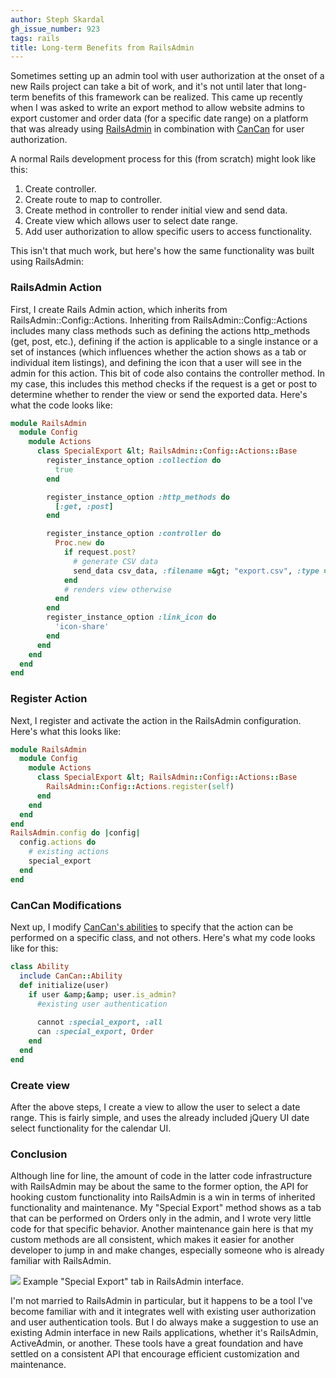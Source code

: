 ```yaml
---
author: Steph Skardal
gh_issue_number: 923
tags: rails
title: Long-term Benefits from RailsAdmin
---
```




Sometimes setting up an admin tool with user authorization at the onset of a new Rails project can take a bit of work, and it's not until later that long-term benefits of this framework can be realized. This came up recently when I was asked to write an export method to allow website admins to export customer and order data (for a specific date range) on a platform that was already using [RailsAdmin](https://github.com/sferik/rails_admin) in combination with [CanCan](https://github.com/ryanb/cancan) for user authorization.

A normal Rails development process for this (from scratch) might look like this:

1. Create controller.
1. Create route to map to controller. 
1. Create method in controller to render initial view and send data.
1. Create view which allows user to select date range.
1. Add user authorization to allow specific users to access functionality.

This isn't that much work, but here's how the same functionality was built using RailsAdmin:

### RailsAdmin Action

First, I create Rails Admin action, which inherits from RailsAdmin::Config::Actions. Inheriting from RailsAdmin::Config::Actions includes many class methods such as defining the actions http_methods (get, post, etc.), defining if the action is applicable to a single instance or a set of instances (which influences whether the action shows as a tab or individual item listings), and defining the icon that a user will see in the admin for this action. This bit of code also contains the controller method. In my case, this includes this method checks if the request is a get or post to determine whether to render the view or send the exported data. Here's what the code looks like:

```ruby
module RailsAdmin
  module Config
    module Actions
      class SpecialExport &lt; RailsAdmin::Config::Actions::Base
        register_instance_option :collection do
          true
        end

        register_instance_option :http_methods do
          [:get, :post]
        end

        register_instance_option :controller do
          Proc.new do
            if request.post?
              # generate CSV data
              send_data csv_data, :filename =&gt; "export.csv", :type =&gt; "application/csv"
            end
            # renders view otherwise
          end
        end
        register_instance_option :link_icon do
          'icon-share'
        end
      end
    end
  end
end
```

### Register Action

Next, I register and activate the action in the RailsAdmin configuration. Here's what this looks like:

```ruby
module RailsAdmin
  module Config
    module Actions
      class SpecialExport &lt; RailsAdmin::Config::Actions::Base
        RailsAdmin::Config::Actions.register(self)
      end
    end
  end
end
RailsAdmin.config do |config|
  config.actions do
    # existing actions
    special_export
  end
end
```

### CanCan Modifications

Next up, I modify [CanCan's abilities](https://github.com/ryanb/cancan#1-define-abilities) to specify that the action can be performed on a specific class, and not others. Here's what my code looks like for this:

```ruby
class Ability
  include CanCan::Ability
  def initialize(user)
    if user &amp;&amp; user.is_admin?
      #existing user authentication
      
      cannot :special_export, :all
      can :special_export, Order
    end
  end
end
```

### Create view

After the above steps, I create a view to allow the user to select a date range. This is fairly simple, and uses the already included jQuery UI date select functionality for the calendar UI.

### Conclusion

Although line for line, the amount of code in the latter code infrastructure with RailsAdmin may be about the same to the former option, the API for hooking custom functionality into RailsAdmin is a win in terms of inherited functionality and maintenance. My "Special Export" method shows as a tab that can be performed on Orders only in the admin, and I wrote very little code for that specific behavior. Another maintenance gain here is that my custom methods are all consistent, which makes it easier for another developer to jump in and make changes, especially someone who is already familiar with RailsAdmin.

<img border="0" src="/blog/2014/02/07/long-term-benefits-from-railsadmin/image-0.png"/>
Example "Special Export" tab in RailsAdmin interface.

I'm not married to RailsAdmin in particular, but it happens to be a tool I've become familiar with and it integrates well with existing user authorization and user authentication tools. But I do always make a suggestion to use an existing Admin interface in new Rails applications, whether it's RailsAdmin, ActiveAdmin, or another. These tools have a great foundation and have settled on a consistent API that encourage efficient customization and maintenance.


